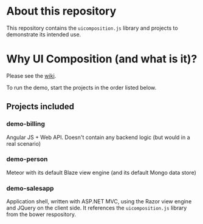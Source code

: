 # About this repository
This repository contains the `uicomposition.js` library and projects to demonstrate its intended use.

# Why UI Composition (and what is it)?
Please see the [wiki](https://github.com/samilamti/uicomposition/wiki).

To run the demo, start the projects in the order listed below.

## Projects included
### demo-billing
Angular JS + Web API. Doesn't contain any backend logic (but would in a real scenario)
### demo-person
Meteor with its default Blaze view engine (and its default Mongo data store)
### demo-salesapp
Application shell, written with ASP.NET MVC, using the Razor view engine and JQuery on the client side. It references the `uicomposition.js` library from the bower respository.
